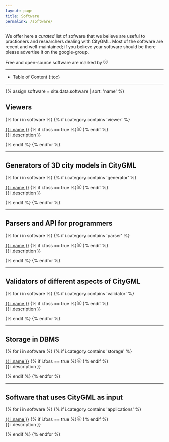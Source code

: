 ```yaml
---
layout: page
title: Software
permalink: /software/
---
```


We offer here a *curated* list of sofware that we believe are useful to practioners and researchers dealing with CityGML.
Most of the software are recent and well-maintained; if you believe your software should be there please advertise it on the google-group.

Free and open-source software are marked by <img height="15" src="/img/foss.svg">

- - -

* Table of Content
{:toc}

- - -

{% assign software = site.data.software | sort: 'name' %}

## Viewers
{% for i in software %}
{% if i.category contains 'viewer' %}
<p><a href="{{ i.webpage }}">{{ i.name }}</a> {% if i.foss == true %}<img height="15" src="/img/foss.svg"> {% endif %}<br/> {{ i.description }} </p>
{% endif %}
{% endfor %}

- - -

## Generators of 3D city models in CityGML
{% for i in software %}
{% if i.category contains 'generator' %}
<p><a href="{{ i.webpage }}">{{ i.name }}</a> {% if i.foss == true %}<img height="15" src="/img/foss.svg"> {% endif %}<br/> {{ i.description }} </p>
{% endif %}
{% endfor %}

- - -

## Parsers and API for programmers
{% for i in software %}
{% if i.category contains 'parser' %}
<p><a href="{{ i.webpage }}">{{ i.name }}</a> {% if i.foss == true %}<img height="15" src="/img/foss.svg"> {% endif %}<br/> {{ i.description }} </p>
{% endif %}
{% endfor %}

- - -

## Validators of different aspects of CityGML
{% for i in software %}
{% if i.category contains 'validator' %}
<p><a href="{{ i.webpage }}">{{ i.name }}</a> {% if i.foss == true %}<img height="15" src="/img/foss.svg"> {% endif %}<br/> {{ i.description }} </p>
{% endif %}
{% endfor %}

- - -

## Storage in DBMS
{% for i in software %}
{% if i.category contains 'storage' %}
<p><a href="{{ i.webpage }}">{{ i.name }}</a> {% if i.foss == true %}<img height="15" src="/img/foss.svg"> {% endif %}<br/> {{ i.description }} </p>
{% endif %}
{% endfor %}

- - -

## Software that uses CityGML as input 
{% for i in software %}
{% if i.category contains 'applications' %}
<p><a href="{{ i.webpage }}">{{ i.name }}</a> {% if i.foss == true %}<img height="15" src="/img/foss.svg"> {% endif %}<br/> {{ i.description }} </p>
{% endif %}
{% endfor %}



